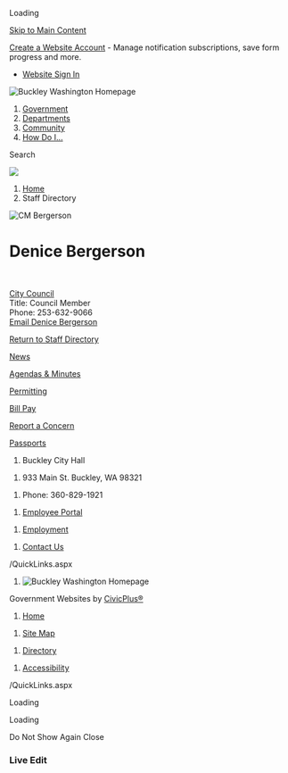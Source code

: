 Loading

[Skip to Main Content](https://www.cityofbuckley.com/directory.aspx?eid=28%2F)

[Create a Website Account](https://www.cityofbuckley.com/MyAccount/ProfileCreate) - Manage notification subscriptions, save form progress and more.   

- [Website Sign In](https://www.cityofbuckley.com/MyAccount)

![Buckley Washington Homepage](https://www.cityofbuckley.com/ImageRepository/Document?documentID=910)

1. [Government](https://www.cityofbuckley.com/206/Government)
2. [Departments](https://www.cityofbuckley.com/207/Departments)
3. [Community](https://www.cityofbuckley.com/208/Community)
4. [How Do I...](https://www.cityofbuckley.com/9/How-Do-I)

Search

![](https://www.cityofbuckley.com/ImageRepository/Document?documentID=957)

1. [Home](https://www.cityofbuckley.com)
2. Staff Directory

![CM Bergerson](https://www.cityofbuckley.com/ImageRepository/Document?documentID=1134 "CM Bergerson")

# Denice Bergerson

 

[City Council](https://www.cityofbuckley.com/Directory.aspx?DID=13)  
Title: Council Member  
Phone: 253-632-9066  
[Email Denice Bergerson](mailto:dbergerson@cityofbuckley.com)

[Return to Staff Directory](https://www.cityofbuckley.com/Directory.aspx)

[News](https://www.cityofbuckley.com/CivicAlerts.aspx)

[Agendas &amp; Minutes](https://www.cityofbuckley.com/AgendaCenter)

[Permitting](https://www.cityofbuckley.com/274/Permit-Center)

[Bill Pay](https://www.invoicecloud.com/portal/%28S%28kx4mclyfukb4c3y5rokov3pl%29%29/2/Site2.aspx?G=18078871-ea8b-4445-a254-7588a630f892)

[Report a Concern](https://seeclickfix.com/web_portal/tbsTGjy4wsqv8LzzrUk15ayx/issues/map?lat=47.16300499999999&lng=-122.02588600000001&max_lat=47.17553580907123&max_lng=-121.99327033837896&min_lat=47.150471234551645&mi)

[Passports](https://www.cityofbuckley.com/283/Passport-Services)

1. Buckley City Hall

<!--THE END-->

1. 933 Main St. Buckley, WA 98321

<!--THE END-->

1. Phone: 360-829-1921

<!--THE END-->

1. [Employee Portal](https://www.cityofbuckley.com/341/Employee-Portal)

<!--THE END-->

1. [Employment](https://www.cityofbuckley.com/237/Employment)

<!--THE END-->

1. [Contact Us](https://www.cityofbuckley.com/FormCenter/Contact-Form-5/Contact-Us-47)

<!--THE END-->

/QuickLinks.aspx

1. ![Buckley Washington Homepage](https://www.cityofbuckley.com/ImageRepository/Document?documentId=915)

Government Websites by [CivicPlus®](https://connect.civicplus.com/referral)

1. [Home](https://www.cityofbuckley.com)

<!--THE END-->

1. [Site Map](https://www.cityofbuckley.com/sitemap)

<!--THE END-->

1. [Directory](https://www.cityofbuckley.com/directory.aspx)

<!--THE END-->

1. [Accessibility](https://www.cityofbuckley.com/site/accessibility)

/QuickLinks.aspx

Loading

Loading

Do Not Show Again Close

### Live Edit